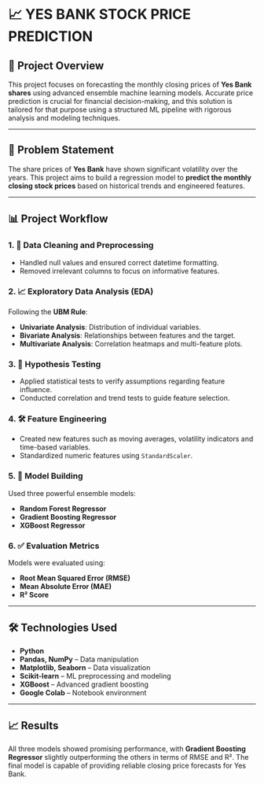 # 📈 YES BANK STOCK PRICE PREDICTION

## 🚀 Project Overview

This project focuses on forecasting the monthly closing prices of **Yes Bank shares** using advanced ensemble machine learning models. Accurate price prediction is crucial for financial decision-making, and this solution is tailored for that purpose using a structured ML pipeline with rigorous analysis and modeling techniques.

---

## 📌 Problem Statement

The share prices of **Yes Bank** have shown significant volatility over the years. This project aims to build a regression model to **predict the monthly closing stock prices** based on historical trends and engineered features.

---

## 📊 Project Workflow

### 1. 🧹 Data Cleaning and Preprocessing
- Handled null values and ensured correct datetime formatting.
- Removed irrelevant columns to focus on informative features.

### 2. 📈 Exploratory Data Analysis (EDA)
Following the **UBM Rule**:
- **Univariate Analysis**: Distribution of individual variables.
- **Bivariate Analysis**: Relationships between features and the target.
- **Multivariate Analysis**: Correlation heatmaps and multi-feature plots.

### 3. 🧪 Hypothesis Testing
- Applied statistical tests to verify assumptions regarding feature influence.
- Conducted correlation and trend tests to guide feature selection.

### 4. 🛠️ Feature Engineering
- Created new features such as moving averages, volatility indicators and time-based variables.
- Standardized numeric features using `StandardScaler`.

### 5. 🤖 Model Building
Used three powerful ensemble models:
- **Random Forest Regressor**
- **Gradient Boosting Regressor**
- **XGBoost Regressor**

### 6. ✅ Evaluation Metrics
Models were evaluated using:
- **Root Mean Squared Error (RMSE)**
- **Mean Absolute Error (MAE)**
- **R² Score**

---

## 🛠️ Technologies Used

- **Python**
- **Pandas, NumPy** – Data manipulation
- **Matplotlib, Seaborn** – Data visualization
- **Scikit-learn** – ML preprocessing and modeling
- **XGBoost** – Advanced gradient boosting
- **Google Colab** – Notebook environment
---

## 📈 Results

All three models showed promising performance, with **Gradient Boosting Regressor** slightly outperforming the others in terms of RMSE and R². The final model is capable of providing reliable closing price forecasts for Yes Bank.
